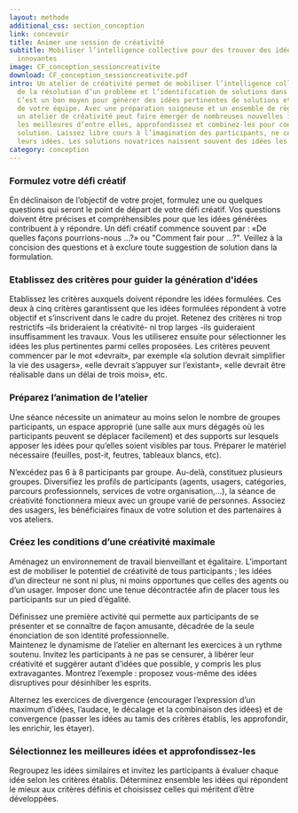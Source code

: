 ```yaml
---
layout: methode
additional_css: section_conception
link: concevoir 
title: Animer une session de créativité
subtitle: Mobiliser l’intelligence collective pour des trouver des idées de solutions
  innovantes
image: CF_conception_sessioncreativite
download: CF_conception_sessioncreativite.pdf
intro: Un atelier de créativité permet de mobiliser l’intelligence collective autour
  de la résolution d’un problème et l’identification de solutions dans un temps réduit.
  C’est un bon moyen pour générer des idées pertinentes de solutions et raviver l’énergie
  de votre équipe. Avec une préparation soigneuse et un ensemble de règles claires,
  un atelier de créativité peut faire émerger de nombreuses nouvelles idées. Sélectionnez
  les meilleures d’entre elles, approfondissez et combinez-les pour concevoir votre
  solution. Laissez libre cours à l’imagination des participants, ne censurez pas
  leurs idées. Les solutions novatrices naissent souvent des idées les plus décalées.
category: conception
---
```


### Formulez votre défi créatif 
En déclinaison de l’objectif de votre projet, formulez une ou quelques questions qui seront le point de départ de votre défi créatif. Vos questions doivent être précises et compréhensibles pour que les idées générées contribuent à y répondre. Un défi créatif commence souvent par : «De quelles façons pourrions-nous ...?» ou "Comment fair pour …?". Veillez à la concision des questions et à exclure toute suggestion de solution dans la formulation.

### Etablissez des critères pour guider la génération d'idées
Etablissez les critères auxquels doivent répondre les idées formulées. Ces deux à cinq critères garantissent que les idées formulées répondent à votre objectif et s’inscrivent dans le cadre du projet. Retenez des critères ni trop restrictifs –ils brideraient la créativité- ni trop larges -ils guideraient insuffisamment les travaux. Vous les utiliserez ensuite pour sélectionner les idées les plus pertinentes parmi celles proposées. Les critères peuvent commencer par le mot «devrait», par exemple «la solution devrait simplifier la vie des usagers», «elle devrait s’appuyer sur l’existant», «elle devrait être réalisable dans un délai de trois mois», etc.

### Préparez l’animation de l’atelier 
Une séance nécessite un animateur au moins selon le nombre de groupes participants, un espace approprié (une salle aux murs dégagés où les participants peuvent se déplacer facilement) et des supports sur lesquels apposer les idées pour qu’elles soient visibles par tous. Préparer le matériel nécessaire (feuilles, post-it, feutres, tableaux blancs, etc). 

N’excédez pas 6 à 8 participants par groupe. Au-delà, constituez plusieurs groupes. Diversifiez les profils de participants (agents, usagers, catégories, parcours professionnels, services de votre organisation,…), la séance de créativité fonctionnera mieux avec un groupe varié de personnes. Associez des usagers, les bénéficiaires finaux de votre solution et des partenaires à vos ateliers.

### Créez les conditions d’une créativité maximale 
Aménagez un environnement de travail bienveillant et égalitaire. L’important est de mobiliser le potentiel de créativité de tous participants ; les idées d’un directeur ne sont ni plus, ni moins opportunes que celles des agents ou d’un usager. Imposer donc une tenue décontractée afin de placer tous les participants sur un pied d’égalité.
 
Définissez une première activité qui permette aux participants de se présenter et se connaître de façon amusante, décadrée de la seule énonciation de son identité professionnelle.    
Maintenez le dynamisme de l’atelier en alternant les exercices à un rythme soutenu. Invitez les participants à ne pas se censurer, à libérer leur créativité et suggérer autant d’idées que possible, y compris les plus extravagantes. Montrez l’exemple : proposez vous-même des idées disruptives pour désinhiber les esprits.

Alternez les exercices de divergence (encourager l’expression d’un maximum d’idées, l’audace, le décalage et la combinaison des idées) et de convergence (passer les idées au tamis des critères établis, les approfondir, les enrichir, les étayer).   

### Sélectionnez les meilleures idées et approfondissez-les 
Regroupez les idées similaires et invitez les participants à évaluer chaque idée selon les critères établis. Déterminez ensemble les idées qui répondent le mieux aux critères définis et choisissez celles qui méritent d’être développées.

